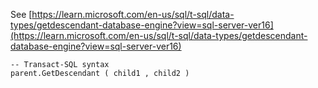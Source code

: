 See [https://learn.microsoft.com/en-us/sql/t-sql/data-types/getdescendant-database-engine?view=sql-server-ver16](https://learn.microsoft.com/en-us/sql/t-sql/data-types/getdescendant-database-engine?view=sql-server-ver16)
```
-- Transact-SQL syntax  
parent.GetDescendant ( child1 , child2 )
```
